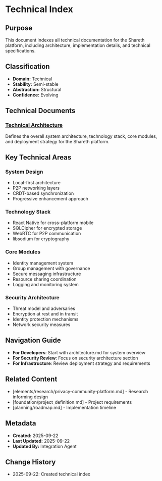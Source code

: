 # Technical Index

## Purpose
This document indexes all technical documentation for the Shareth platform, including architecture, implementation details, and technical specifications.

## Classification
- **Domain:** Technical
- **Stability:** Semi-stable
- **Abstraction:** Structural
- **Confidence:** Evolving

## Technical Documents

### [Technical Architecture](./architecture.md)
Defines the overall system architecture, technology stack, core modules, and deployment strategy for the Shareth platform.

## Key Technical Areas

### System Design
- Local-first architecture
- P2P networking layers
- CRDT-based synchronization
- Progressive enhancement approach

### Technology Stack
- React Native for cross-platform mobile
- SQLCipher for encrypted storage
- WebRTC for P2P communication
- libsodium for cryptography

### Core Modules
- Identity management system
- Group management with governance
- Secure messaging infrastructure
- Resource sharing coordination
- Logging and monitoring system

### Security Architecture
- Threat model and adversaries
- Encryption at rest and in transit
- Identity protection mechanisms
- Network security measures

## Navigation Guide
- **For Developers**: Start with architecture.md for system overview
- **For Security Review**: Focus on security architecture section
- **For Infrastructure**: Review deployment strategy and requirements

## Related Content
- [elements/research/privacy-community-platform.md] - Research informing design
- [foundation/project_definition.md] - Project requirements
- [planning/roadmap.md] - Implementation timeline

## Metadata
- **Created:** 2025-09-22
- **Last Updated:** 2025-09-22
- **Updated By:** Integration Agent

## Change History
- 2025-09-22: Created technical index